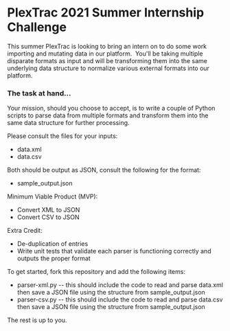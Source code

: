 # PlexTrac 2021 Summer Internship Challenge

This summer PlexTrac is looking to bring an intern on to do some work importing and mutating data in our platform.  You'll be taking multiple disparate formats as input and will be transforming them into the same underlying data structure to normalize various external formats into our platform.

### The task at hand...

Your mission, should you choose to accept, is to write a couple of Python scripts to parse data from multiple formats and transform them into the same data structure for further processing.  

Please consult the files for your inputs:
- data.xml 
- data.csv 

Both should be output as JSON, consult the following for the format:
- sample_output.json

Minimum Viable Product (MVP):
- Convert XML to JSON
- Convert CSV to JSON

Extra Credit:
- De-duplication of entries
- Write unit tests that validate each parser is functioning correctly and outputs the proper format

To get started, fork this repository and add the following items:

- parser-xml.py -- this should include the code to read and parse data.xml then save a JSON file using the structure from sample_output.json
- parser-csv.py -- this should include the code to read and parse data.csv then save a JSON file using the structure from sample_output.json

The rest is up to you.
